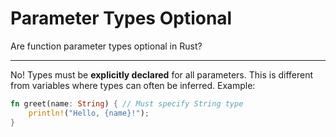 # Parameter Types Optional

Are function parameter types optional in Rust?

---

No! Types must be **explicitly declared** for all parameters. This is different from variables where types can often be inferred. Example:
```rust
fn greet(name: String) { // Must specify String type
    println!("Hello, {name}!");
}
```